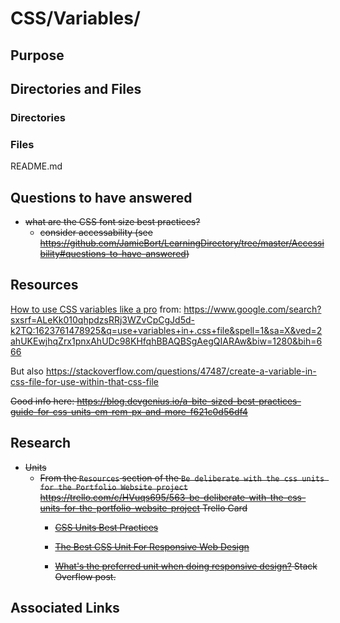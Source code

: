# CSS/Variables/

## Purpose

## Directories and Files

### Directories

### Files

README.md

## Questions to have answered
* ~~what are the CSS font size best practices?~~
    * ~~consider accessability (see https://github.com/JamieBort/LearningDirectory/tree/master/Accessibility#questions-to-have-answered)~~

## Resources

[How to use CSS variables like a pro](https://blog.logrocket.com/how-to-use-css-variables-like-a-pro/)
    from: https://www.google.com/search?sxsrf=ALeKk010qhpdzsRRj3WZvCpCgJd5d-k2TQ:1623761478925&q=use+variables+in+.css+file&spell=1&sa=X&ved=2ahUKEwjhqZrx1pnxAhUDc98KHfqhBBAQBSgAegQIARAw&biw=1280&bih=666

But also https://stackoverflow.com/questions/47487/create-a-variable-in-css-file-for-use-within-that-css-file

~~Good info here: https://blog.devgenius.io/a-bite-sized-best-practices-guide-for-css-units-em-rem-px-and-more-f621c0d56df4~~

## Research

* ~~Units~~
    * ~~From the `Resources` section of the `Be deliberate with the css units for the Portfolio Website project` https://trello.com/c/HVuqs695/563-be-deliberate-with-the-css-units-for-the-portfolio-website-project Trello Card~~
        * ~~[CSS Units Best Practices](https://gist.github.com/basham/2175a16ab7c60ce8e001)~~
        
        * ~~[The Best CSS Unit For Responsive Web Design](https://fullscale.io/blog/best-css-unit-for-responsive-web-design/)~~
        
        * ~~[What's the preferred unit when doing responsive design?](https://stackoverflow.com/questions/15850988/whats-the-preferred-unit-when-doing-responsive-design) Stack Overflow post.~~

## Associated Links